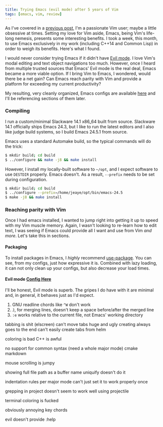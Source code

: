 ```yaml
---
title: Trying Emacs (evil mode) after 5 years of Vim
tags: [emacs, vim, review]
---
```


As I've covered in a [previous post](http://blog.jeaye.com/2015/08/23/vimb/), I'm a passionate Vim user; maybe a little obsessive at times. Setting my love for Vim aside, Emacs, being Vim's life-long nemesis, presents some interesting benefits. I took a week, this month, to use Emacs exclusively in my work (including C++14 and Common Lisp) in order to weigh its benefits. Here's what I found.

I would never consider trying Emacs if it didn't have [Evil mode](http://www.emacswiki.org/emacs/Evil). I love Vim's modal editing and text object navigations too much. However, once I heard from multiple trusted sources that Emacs' Evil mode is the real deal, Emacs became a more viable option. If I bring Vim to Emacs, I wondered, would there be a net gain? Can Emacs reach parity with Vim and provide a platform for exceeding my current productivity?

My resulting, very cleanly organized, Emacs configs are available [here](https://github.com/jeaye/emacs-dotfiles) and I'll be referencing sections of them later.

### Compiling
I run a custom/minimal Slackware 14.1 x86_64 built from source. Slackware 14.1 officially ships Emacs 24.3, but I like to run the latest editors and I also like judge build systems, so I build Emacs 24.5.1 from source.

Emacs uses a standard Automake build, so the typical commands will do the trick:

```bash
$ mkdir build; cd build
$ ../configure && make -j8 && make install
```

However, I install my locally-built software to `~/opt`, and I expect software to use `DESTDIR` properly. Emacs doesn't. As a result, `--prefix` needs to be set during configuration.

```bash
$ mkdir build; cd build
$ ../configure --prefix=/home/jeaye/opt/bin/emacs-24.5
$ make -j8 && make install
```

### Reaching parity with Vim
Once I had emacs installed, I wanted to jump right into getting it up to speed with my Vim muscle memory. Again, I wasn't looking to re-learn how to edit text, I was seeing if Emacs could provide all I want and use from Vim *and more*. Let's take this in sections.

#### Packaging
To install packages in Emacs, I *highly* recommend [use-package](https://github.com/jwiegley/use-package). You can see, from my configs, just how expressive it is. Combined with lazy loading, it can not only clean up your configs, but also decrease your load times.

#### Evil mode [Config Here](https://github.com/jeaye/emacs-dotfiles/blob/master/config/init-evil.el)
I'll be honest, Evil mode is superb. The gripes I do have with it are minimal and, in general, it behaves just as I'd expect.

1. GNU readline chords like `^W` don't work
2. `J`, for merging lines, doesn't keep a space before/after the merged line
3. `:e` works relative to the current file, not Emacs' working directory

tabbing is shit (elscreen)
  can't move tabs
  huge and ugly
  creating always goes to the end
  can't easily create tabs from helm

coloring is bad
  C++ is awful

no support for common syntax (need a whole major mode)
  cmake
  markdown

mouse scrolling is jumpy

showing full file path as a buffer name
  uniquify doesn't do it

indentation rules per major mode
  can't just set it to work properly once

grepping in project doesn't seem to work well
  using projectile

terminal coloring is fucked

obviously annoying key chords

evil doesn't provide :help
